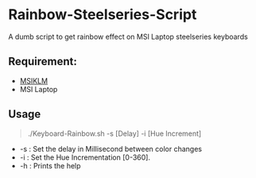 # Rainbow-Steelseries-Script

A dumb script to get rainbow effect on MSI Laptop steelseries keyboards

## Requirement:
 - [MSIKLM](https://github.com/Gibtnix/MSIKLM)
 - MSI Laptop

## Usage
> ./Keyboard-Rainbow.sh -s [Delay]  -i [Hue Increment]

 - -s : Set the delay in Millisecond between color changes
 - -i : Set the Hue Incrementation [0-360].
 - -h : Prints the help